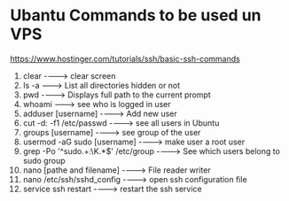 # **Ubantu Commands to be used un VPS**  

https://www.hostinger.com/tutorials/ssh/basic-ssh-commands  

1. clear  ----> clear screen
2. ls -a ---> List all directories hidden or not
3. pwd  ----> Displays full path to the current prompt
4. whoami    ---> see who is logged in user
5. adduser [username]   ----> Add new user  
6. cut -d: -f1 /etc/passwd    ----> see all users in Ubuntu  
7. groups [username]     ----> see group of the user  
8. usermod -aG sudo [username] ----> make user a root user  
9. grep -Po '^sudo.+:\K.*$' /etc/group    ----> See which users belong to sudo group  
10. nano [pathe and filename] ----> File reader writer  
11. nano /etc/ssh/sshd_config  ----> open ssh configuration file  
12. service ssh restart  ----> restart the ssh service  

